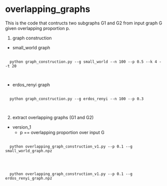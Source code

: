 # overlapping_graphs

This is the code that contructs two subgraphs G1 and G2 from input graph G given overlapping proportion p.

1. graph construction
  - small_world graph
  <pre>
  <code>
  python graph_construction.py --g small_world --n 100 --p 0.5 --k 4 --t 20
  </code>
  </pre>
  
  - erdos_renyi graph
  <pre>
  <code>
  python graph_construction.py --g erdos_renyi --n 100 --p 0.3 
  </code>
  </pre>
  
2. extract overlapping graphs (G1 and G2)
  - version_1 
    - p == overlapping proportion over input G
  <pre>
  <code>
  python overlapping_graph_construction_v1.py --p 0.1 --g small_world_graph.npz
  </code>
  </pre>
  
  <pre>
  <code>
  python overlapping_graph_construction_v1.py --p 0.1 --g erdos_renyi_graph.npz
  </code>
  </pre>
  
